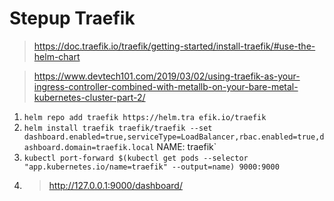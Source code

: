 # Stepup Traefik
> https://doc.traefik.io/traefik/getting-started/install-traefik/#use-the-helm-chart

> https://www.devtech101.com/2019/03/02/using-traefik-as-your-ingress-controller-combined-with-metallb-on-your-bare-metal-kubernetes-cluster-part-2/
> 
1. `helm repo add traefik https://helm.tra
efik.io/traefik`
1. `helm install traefik traefik/traefik --set dashboard.enabled=true,serviceType=LoadBalancer,rbac.enabled=true,dashboard.domain=traefik.local`
NAME: traefik`
3. `kubectl port-forward $(kubectl get pods --selector "app.kubernetes.io/name=traefik" --output=name) 9000:9000`
4. > http://127.0.0.1:9000/dashboard/
